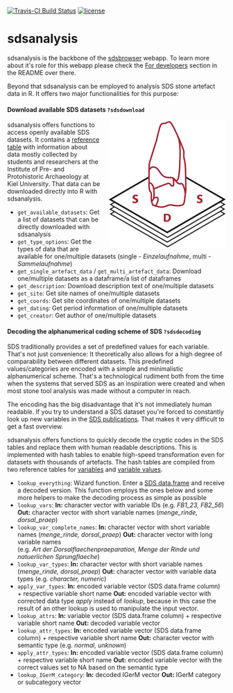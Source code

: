 [![Travis-CI Build
Status](https://travis-ci.org/Johanna-Mestorf-Academy/sdsanalysis.svg?branch=master)](https://travis-ci.org/Johanna-Mestorf-Academy/sdsanalysis)
[![license](https://img.shields.io/badge/license-GPL%202-B50B82.svg)](https://github.com/nevrome/sdsanalysis/blob/master/LICENSE)

# sdsanalysis

sdsanalysis is the backbone of the [sdsbrowser](https://github.com/Johanna-Mestorf-Academy/sdsbrowser) webapp. To learn more about it's role for this webapp please check the [For developers](https://github.com/Johanna-Mestorf-Academy/sdsbrowser#for-developers) section in the README over there. 

Beyond that sdsanalysis can be employed to analysis SDS stone artefact data in R. It offers two major functionalities for this purpose:

#### **Download available SDS datasets** `?sdsdownload`

<img align="right" style="padding-left:20px; padding-bottom:10px;" src="https://raw.githubusercontent.com/Johanna-Mestorf-Academy/sdsbrowser/master/inst/sds_logo/colour/Logo_SDS_colour_300dpi.png" width = 270>

sdsanalysis offers functions to access openly available SDS datasets. It contains a [reference table](https://github.com/Johanna-Mestorf-Academy/sdsanalysis/blob/master/data-raw/dataset_metadata_list.csv) with information about data mostly collected by students and researchers at the Institute of Pre- and Protohistoric Archaeology at Kiel University. That data can be downloaded directly into R with sdsanalysis.

- `get_available_datasets`: Get a list of datasets that can be directly downloaded with sdsanalysis
- `get_type_options`: Get the types of data that are available for one/multiple datasets (single - *Einzelaufnahme*, multi - *Sammelaufnahme*)
- `get_single_artefact_data` / `get_multi_artefact_data`: Download one/multiple datasets as a dataframe/a list of dataframes
- `get_description`: Download description text of one/multiple datasets
- `get_site`: Get site names of one/multiple datasets
- `get_coords`: Get site coordinates of one/multiple datasets
- `get_dating`: Get period information of one/multiple datasets
- `get_creator`: Get author of one/multiple datasets

#### **Decoding the alphanumerical coding scheme of SDS** `?sdsdecoding`

SDS traditionally provides a set of predefined values for each variable. That's not just convenience: It theoretically also allows for a high degree of comparability between different datasets. This predefined values/categories are encoded with a simple and minimalistic alphanumerical scheme. That's a technological rudiment both from the time when the systems that served SDS as an inspiration were created and when most stone tool analysis was made without a computer in reach. 

The encoding has the big disadvantage that it's not immediately human readable. If you try to understand a SDS dataset you're forced to constantly look up new variables in the [SDS publications](https://github.com/Johanna-Mestorf-Academy/sdsbrowser#references). That makes it very difficult to get a fast overview.

sdsanalysis offers functions to quickly decode the cryptic codes in the SDS tables and replace them with human readable descriptions. This is implemented with hash tables to enable high-speed transformation even for datasets with thousands of artefacts. The hash tables are compiled from two reference tables for [variables](https://github.com/Johanna-Mestorf-Academy/sdsanalysis/blob/master/data-raw/variable_list.csv) and [variable values](https://github.com/Johanna-Mestorf-Academy/sdsanalysis/blob/master/data-raw/variable_values_list.csv).

- `lookup_everything`: Wizard function. Enter a [SDS data.frame](https://github.com/Johanna-Mestorf-Academy/sdsbrowser#a-new-dataset) and receive a decoded version. This function employs the ones below and some more helpers to make the decoding process as simple as possible
- `lookup_vars`: 
  **In:** character vector with variable IDs (e.g. *FB1_23, FB2_56*)
  **Out:** character vector with short variable names (*menge_rinde, dorsal_praep*)
- `lookup_var_complete_names`: 
  **In:** character vector with short variable names (*menge_rinde, dorsal_praep*)
  **Out:** character vector with long variable names  
 (e.g. *Art der Dorsalflaechenpraeparation, Menge der Rinde und natuerlichen Sprungflaeche*)
- `lookup_var_types`: 
  **In:** character vector with short variable names (*menge_rinde, dorsal_praep*)
  **Out:** character vector with variable data types (e.g. *character, numeric*)
- `apply_var_types`: 
  **In:** encoded variable vector (SDS data.frame column) + respective variable short name
  **Out:** encoded variable vector with corrected data type
*apply* instead of *lookup*, because in this case the result of an other lookup is 
used to manipulate the input vector.
- `lookup_attrs`: 
  **In:** variable vector (SDS data.frame column) + respective variable short name
  **Out:** decoded variable vector
- `lookup_attr_types`: 
  **In:** encoded variable vector (SDS data.frame column) + respective variable short name
  **Out:** character vector with semantic type (e.g. *normal, unknown*)
- `apply_attr_types`: 
  **In:** encoded variable vector (SDS data.frame column) + respective variable short name
  **Out:** encoded variable vector with the correct values set to NA based on the semantic 
 type
- `lookup_IGerM_category`: 
  **In:** decoded IGerM vector
  **Out:** IGerM category or subcategory vector 
